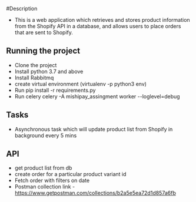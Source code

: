 #Description
* This is a web application which retrieves and stores product information from
the Shopify API in a database, and allows users to place orders that are sent to Shopify.

## Running the project
* Clone the project
* Install python 3.7 and above
* Install Rabbitmq
* create virtual environment (virtualenv -p python3 env)
* Run pip install -r requirements.py
* Run celery celery -A mishipay_assingment worker --loglevel=debug

## Tasks
* Asynchronous task which will update product list from Shopify in
 background every 5 mins

## API
* get product list from db
* create order for a particular product variant id
* Fetch order with filters on date 
* Postman collection link - https://www.getpostman.com/collections/b2a5e5ea72d1d857a6fb
